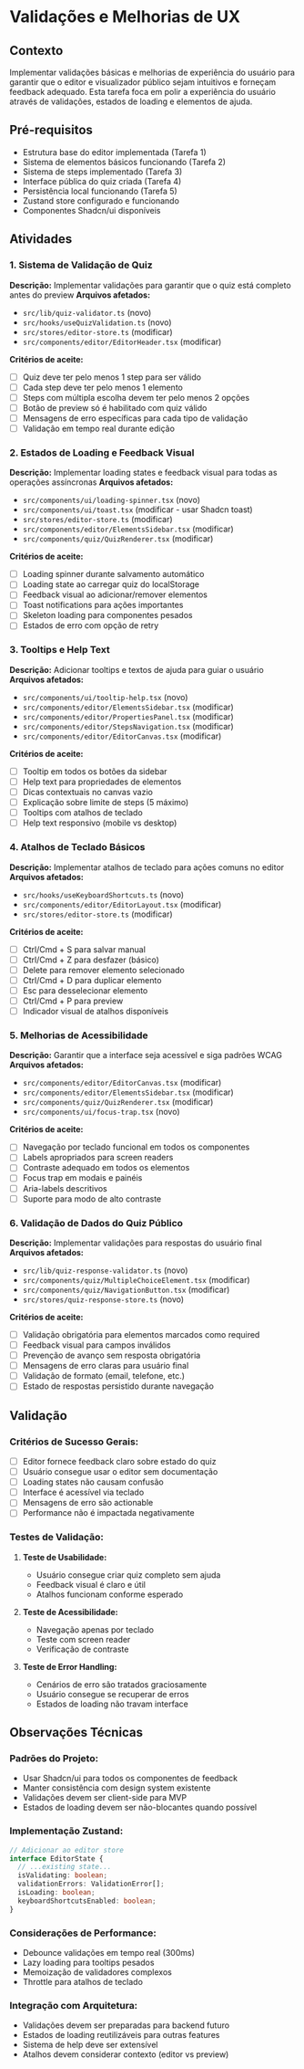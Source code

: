 # Validações e Melhorias de UX

## Contexto

Implementar validações básicas e melhorias de experiência do usuário para garantir que o editor e visualizador público sejam intuitivos e forneçam feedback adequado. Esta tarefa foca em polir a experiência do usuário através de validações, estados de loading e elementos de ajuda.

## Pré-requisitos

- Estrutura base do editor implementada (Tarefa 1)
- Sistema de elementos básicos funcionando (Tarefa 2)
- Sistema de steps implementado (Tarefa 3)
- Interface pública do quiz criada (Tarefa 4)
- Persistência local funcionando (Tarefa 5)
- Zustand store configurado e funcionando
- Componentes Shadcn/ui disponíveis

## Atividades

### 1. Sistema de Validação de Quiz

**Descrição:** Implementar validações para garantir que o quiz está completo antes do preview
**Arquivos afetados:**

- `src/lib/quiz-validator.ts` (novo)
- `src/hooks/useQuizValidation.ts` (novo)
- `src/stores/editor-store.ts` (modificar)
- `src/components/editor/EditorHeader.tsx` (modificar)

**Critérios de aceite:**

- [ ] Quiz deve ter pelo menos 1 step para ser válido
- [ ] Cada step deve ter pelo menos 1 elemento
- [ ] Steps com múltipla escolha devem ter pelo menos 2 opções
- [ ] Botão de preview só é habilitado com quiz válido
- [ ] Mensagens de erro específicas para cada tipo de validação
- [ ] Validação em tempo real durante edição

### 2. Estados de Loading e Feedback Visual

**Descrição:** Implementar loading states e feedback visual para todas as operações assíncronas
**Arquivos afetados:**

- `src/components/ui/loading-spinner.tsx` (novo)
- `src/components/ui/toast.tsx` (modificar - usar Shadcn toast)
- `src/stores/editor-store.ts` (modificar)
- `src/components/editor/ElementsSidebar.tsx` (modificar)
- `src/components/quiz/QuizRenderer.tsx` (modificar)

**Critérios de aceite:**

- [ ] Loading spinner durante salvamento automático
- [ ] Loading state ao carregar quiz do localStorage
- [ ] Feedback visual ao adicionar/remover elementos
- [ ] Toast notifications para ações importantes
- [ ] Skeleton loading para componentes pesados
- [ ] Estados de erro com opção de retry

### 3. Tooltips e Help Text

**Descrição:** Adicionar tooltips e textos de ajuda para guiar o usuário
**Arquivos afetados:**

- `src/components/ui/tooltip-help.tsx` (novo)
- `src/components/editor/ElementsSidebar.tsx` (modificar)
- `src/components/editor/PropertiesPanel.tsx` (modificar)
- `src/components/editor/StepsNavigation.tsx` (modificar)
- `src/components/editor/EditorCanvas.tsx` (modificar)

**Critérios de aceite:**

- [ ] Tooltip em todos os botões da sidebar
- [ ] Help text para propriedades de elementos
- [ ] Dicas contextuais no canvas vazio
- [ ] Explicação sobre limite de steps (5 máximo)
- [ ] Tooltips com atalhos de teclado
- [ ] Help text responsivo (mobile vs desktop)

### 4. Atalhos de Teclado Básicos

**Descrição:** Implementar atalhos de teclado para ações comuns no editor
**Arquivos afetados:**

- `src/hooks/useKeyboardShortcuts.ts` (novo)
- `src/components/editor/EditorLayout.tsx` (modificar)
- `src/stores/editor-store.ts` (modificar)

**Critérios de aceite:**

- [ ] Ctrl/Cmd + S para salvar manual
- [ ] Ctrl/Cmd + Z para desfazer (básico)
- [ ] Delete para remover elemento selecionado
- [ ] Ctrl/Cmd + D para duplicar elemento
- [ ] Esc para desselecionar elemento
- [ ] Ctrl/Cmd + P para preview
- [ ] Indicador visual de atalhos disponíveis

### 5. Melhorias de Acessibilidade

**Descrição:** Garantir que a interface seja acessível e siga padrões WCAG
**Arquivos afetados:**

- `src/components/editor/EditorCanvas.tsx` (modificar)
- `src/components/editor/ElementsSidebar.tsx` (modificar)
- `src/components/quiz/QuizRenderer.tsx` (modificar)
- `src/components/ui/focus-trap.tsx` (novo)

**Critérios de aceite:**

- [ ] Navegação por teclado funcional em todos os componentes
- [ ] Labels apropriados para screen readers
- [ ] Contraste adequado em todos os elementos
- [ ] Focus trap em modais e painéis
- [ ] Aria-labels descritivos
- [ ] Suporte para modo de alto contraste

### 6. Validação de Dados do Quiz Público

**Descrição:** Implementar validações para respostas do usuário final
**Arquivos afetados:**

- `src/lib/quiz-response-validator.ts` (novo)
- `src/components/quiz/MultipleChoiceElement.tsx` (modificar)
- `src/components/quiz/NavigationButton.tsx` (modificar)
- `src/stores/quiz-response-store.ts` (novo)

**Critérios de aceite:**

- [ ] Validação obrigatória para elementos marcados como required
- [ ] Feedback visual para campos inválidos
- [ ] Prevenção de avanço sem resposta obrigatória
- [ ] Mensagens de erro claras para usuário final
- [ ] Validação de formato (email, telefone, etc.)
- [ ] Estado de respostas persistido durante navegação

## Validação

### Critérios de Sucesso Gerais:

- [ ] Editor fornece feedback claro sobre estado do quiz
- [ ] Usuário consegue usar o editor sem documentação
- [ ] Loading states não causam confusão
- [ ] Interface é acessível via teclado
- [ ] Mensagens de erro são actionable
- [ ] Performance não é impactada negativamente

### Testes de Validação:

1. **Teste de Usabilidade:**

   - Usuário consegue criar quiz completo sem ajuda
   - Feedback visual é claro e útil
   - Atalhos funcionam conforme esperado

2. **Teste de Acessibilidade:**

   - Navegação apenas por teclado
   - Teste com screen reader
   - Verificação de contraste

3. **Teste de Error Handling:**
   - Cenários de erro são tratados graciosamente
   - Usuário consegue se recuperar de erros
   - Estados de loading não travam interface

## Observações Técnicas

### Padrões do Projeto:

- Usar Shadcn/ui para todos os componentes de feedback
- Manter consistência com design system existente
- Validações devem ser client-side para MVP
- Estados de loading devem ser não-blocantes quando possível

### Implementação Zustand:

```typescript
// Adicionar ao editor store
interface EditorState {
  // ...existing state...
  isValidating: boolean;
  validationErrors: ValidationError[];
  isLoading: boolean;
  keyboardShortcutsEnabled: boolean;
}
```

### Considerações de Performance:

- Debounce validações em tempo real (300ms)
- Lazy loading para tooltips pesados
- Memoização de validadores complexos
- Throttle para atalhos de teclado

### Integração com Arquitetura:

- Validações devem ser preparadas para backend futuro
- Estados de loading reutilizáveis para outras features
- Sistema de help deve ser extensível
- Atalhos devem considerar contexto (editor vs preview)
